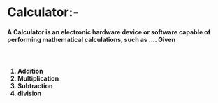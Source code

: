 # Calculator:- 


<h4>A Calculator is an electronic hardware device or software capable of performing mathematical calculations, such as .... Given</h4>

<br>

<h4>
  
<ol>
  <li>Addition</li>
  <li>Multiplication</li>
  <li>Subtraction</li>
  <li>division</li>
  
</ol>

</h4>

